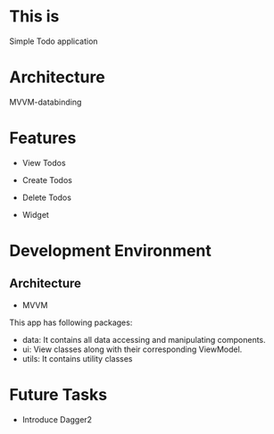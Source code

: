 # This is

Simple Todo application

# Architecture
MVVM-databinding

# Features

- View Todos
- Create Todos
- Delete Todos

- Widget

# Development Environment

## Architecture

- MVVM

This app has following packages:

- data: It contains all data accessing and manipulating components.
- ui: View classes along with their corresponding ViewModel.
- utils: It contains utility classes

# Future Tasks

- Introduce Dagger2